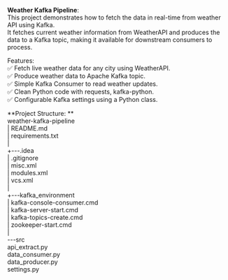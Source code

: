 **Weather Kafka Pipeline**:  
This project demonstrates how to fetch the data in real-time from weather API using Kafka.  
It fetches current weather information from WeatherAPI and produces the data to a Kafka topic, making it available for downstream consumers to process.  

  
Features:  
✅ Fetch live weather data for any city using WeatherAPI.  
✅ Produce weather data to Apache Kafka topic.  
✅ Simple Kafka Consumer to read weather updates.  
✅ Clean Python code with requests, kafka-python.  
✅ Configurable Kafka settings using a Python class.  

  

**Project Structure: **   
weather-kafka-pipeline  
|   README.md  
|   requirements.txt  
|  
+---.idea  
|       .gitignore  
|       misc.xml  
|       modules.xml  
|       vcs.xml  
|  
+---kafka_environment  
|       kafka-console-consumer.cmd  
|       kafka-server-start.cmd  
|       kafka-topics-create.cmd  
|       zookeeper-start.cmd  
|  
\---src  
        api_extract.py  
        data_consumer.py  
        data_producer.py  
        settings.py  
